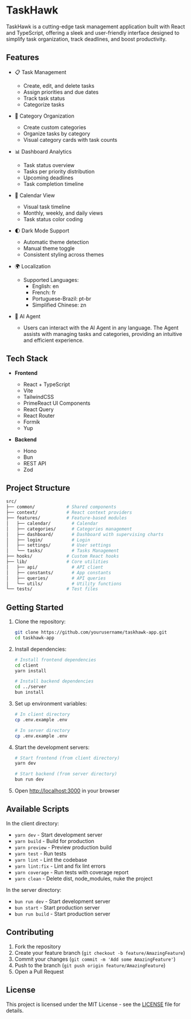 # TaskHawk

TaskHawk is a cutting-edge task management application built with React and TypeScript, offering a sleek and user-friendly interface designed to simplify task organization, track deadlines, and boost productivity.

## Features

- 📋 Task Management

  - Create, edit, and delete tasks
  - Assign priorities and due dates
  - Track task status
  - Categorize tasks

- 📁 Category Organization

  - Create custom categories
  - Organize tasks by category
  - Visual category cards with task counts

- 📊 Dashboard Analytics

  - Task status overview
  - Tasks per priority distribution
  - Upcoming deadlines
  - Task completion timeline

- 📅 Calendar View

  - Visual task timeline
  - Monthly, weekly, and daily views
  - Task status color coding

- 🌓 Dark Mode Support
  
  - Automatic theme detection
  - Manual theme toggle
  - Consistent styling across themes

- 🌍 Localization
  
  - Supported Languages:
    - English: en
    - French: fr
    - Portuguese-Brazil: pt-br
    - Simplified Chinese: zn
      
- 🤖 AI Agent

  - Users can interact with the AI Agent in any language. The Agent assists with managing tasks and categories, providing an intuitive and efficient experience.

## Tech Stack

- **Frontend**

  - React + TypeScript
  - Vite
  - TailwindCSS
  - PrimeReact UI Components
  - React Query
  - React Router
  - Formik
  - Yup

- **Backend**
  - Hono
  - Bun
  - REST API
  - Zod

## Project Structure

```bash
src/
├── common/            # Shared components
├── context/           # React context providers
├── features/          # Feature-based modules
│   ├── calendar/        # Calendar
│   ├── categories/      # Categories management
│   ├── dashboard/       # Dashboard with supervising charts
│   ├── login/           # Login
│   ├── settings/        # User settings
│   └── tasks/           # Tasks Management
├── hooks/             # Custom React hooks
├── lib/               # Core utilities
│   ├── api/             # API client
│   ├── constants/       # App constants
│   ├── queries/         # API queries
│   └── utils/           # Utility functions
└── tests/             # Test files
```

## Getting Started

1. Clone the repository:

   ```bash
   git clone https://github.com/yourusername/taskhawk-app.git
   cd taskhawk-app
   ```

2. Install dependencies:

   ```bash
   # Install frontend dependencies
   cd client
   yarn install

   # Install backend dependencies
   cd ../server
   bun install
   ```

3. Set up environment variables:

   ```bash
   # In client directory
   cp .env.example .env

   # In server directory
   cp .env.example .env
   ```

4. Start the development servers:

   ```bash
   # Start frontend (from client directory)
   yarn dev

   # Start backend (from server directory)
   bun run dev
   ```

5. Open <http://localhost:3000> in your browser

## Available Scripts

In the client directory:

- `yarn dev` - Start development server
- `yarn build` - Build for production
- `yarn preview` - Preview production build
- `yarn test` - Run tests
- `yarn lint` - Lint the codebase
- `yarn lint:fix` - Lint and fix lint errors
- `yarn coverage` - Run tests with coverage report
- `yarn clean` - Delete dist, node_modules, nuke the project

In the server directory:

- `bun run dev` - Start development server
- `bun start` - Start production server
- `bun run build` - Start production server

## Contributing

1. Fork the repository
2. Create your feature branch (`git checkout -b feature/AmazingFeature`)
3. Commit your changes (`git commit -m 'Add some AmazingFeature'`)
4. Push to the branch (`git push origin feature/AmazingFeature`)
5. Open a Pull Request

## License

This project is licensed under the MIT License - see the [LICENSE](LICENSE) file for details.
